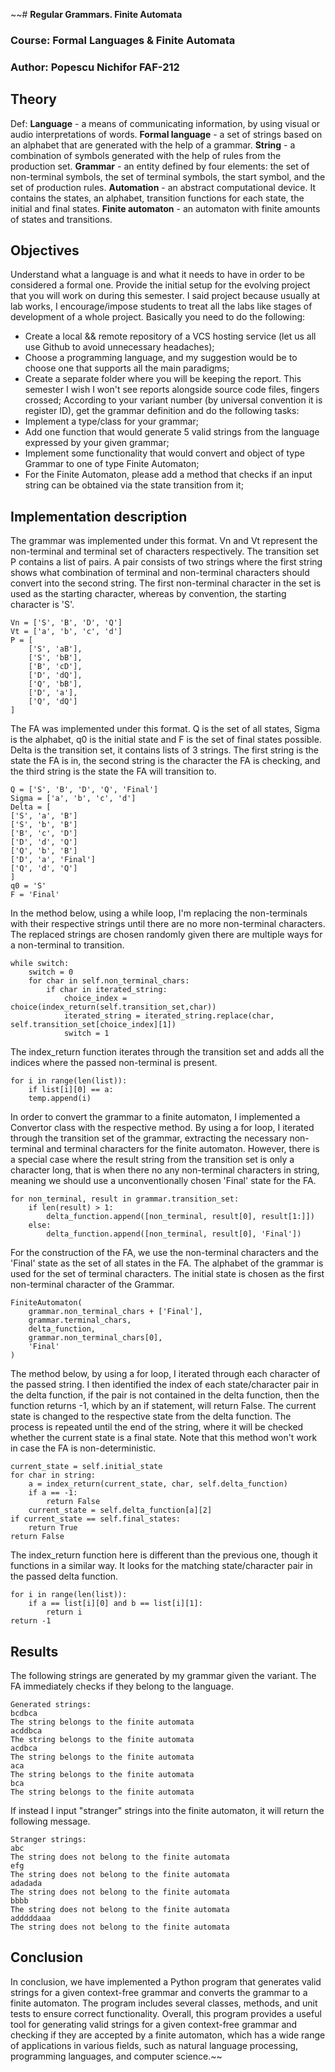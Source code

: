 ~~# **Regular Grammars. Finite Automata**
### Course: Formal Languages & Finite Automata
### Author: Popescu Nichifor FAF-212
## Theory
Def:
**Language** - a means of communicating information, by using visual or audio interpretations of words.
**Formal language** - a set of strings based on an alphabet that are generated with the help of a grammar.
**String** - a combination of symbols generated with the help of rules from the production set.
**Grammar** - an entity defined by four elements: the set of non-terminal symbols, the set of terminal symbols, the start symbol, and the set of production rules.
**Automation** - an abstract computational device. It contains the states, an alphabet, transition functions for each state, the initial and final states.
**Finite automaton** - an automaton with finite amounts of states and transitions.
## **Objectives**
Understand what a language is and what it needs to have in order to be considered a formal one.
Provide the initial setup for the evolving project that you will work on during this semester. I said project because usually at lab works, I encourage/impose students to treat all the labs like stages of development of a whole project. Basically you need to do the following:
-   Create a local && remote repository of a VCS hosting service (let us all use Github to avoid unnecessary headaches);
-   Choose a programming language, and my suggestion would be to choose one that supports all the main paradigms;
-   Create a separate folder where you will be keeping the report. This semester I wish I won't see reports alongside source code files, fingers crossed;
According to your variant number (by universal convention it is register ID), get the grammar definition and do the following tasks:
-   Implement a type/class for your grammar;
-   Add one function that would generate 5 valid strings from the language expressed by your given grammar;
-   Implement some functionality that would convert and object of type Grammar to one of type Finite Automaton;
-   For the Finite Automaton, please add a method that checks if an input string can be obtained via the state transition from it;
## Implementation description
The grammar was implemented under this format. Vn and Vt represent the non-terminal and terminal set of characters respectively. The transition set P contains a list of pairs. A pair consists of two strings where the first string shows what combination of terminal and non-terminal characters should convert into the second string. The first non-terminal character in the set is used as the starting character, whereas by convention, the starting character is 'S'.
```
Vn = ['S', 'B', 'D', 'Q']
Vt = ['a', 'b', 'c', 'd']
P = [
    ['S', 'aB'],
    ['S', 'bB'],
    ['B', 'cD'],
    ['D', 'dQ'],
    ['Q', 'bB'],
    ['D', 'a'],
    ['Q', 'dQ']
]
```
The FA was implemented under this format. Q is the set of all states, Sigma is the alphabet, q0 is the initial state and F is the set of final states possible. Delta is the transition set, it contains lists of 3 strings. The first string is the state the FA is in, the second string is the character the FA is checking, and the third string is the state the FA will transition to.
```
Q = ['S', 'B', 'D', 'Q', 'Final']
Sigma = ['a', 'b', 'c', 'd']
Delta = [
['S', 'a', 'B']
['S', 'b', 'B']
['B', 'c', 'D']
['D', 'd', 'Q']
['Q', 'b', 'B']
['D', 'a', 'Final']
['Q', 'd', 'Q']
]
q0 = 'S'
F = 'Final'
```
In the method below, using a while loop, I'm replacing the non-terminals with their respective strings until there are no more non-terminal characters. The replaced strings are chosen randomly given there are multiple ways for a non-terminal to transition.
```
while switch:
    switch = 0
    for char in self.non_terminal_chars:
        if char in iterated_string:
            choice_index = choice(index_return(self.transition_set,char))
            iterated_string = iterated_string.replace(char, self.transition_set[choice_index][1])
            switch = 1
```
The index_return function iterates through the transition set and adds all the indices where the passed non-terminal is present.
```
for i in range(len(list)):
    if list[i][0] == a:
    temp.append(i)
```
In order to convert the grammar to a finite automaton, I implemented a Convertor class with the respective method. By using a for loop, I iterated through the transition set of the grammar, extracting the necessary non-terminal and terminal characters for the finite automaton. However, there is a special case where the result string from the transition set is only a character long, that is when there no any non-terminal characters in string, meaning we should use a unconventionally chosen 'Final' state for the FA.
```
for non_terminal, result in grammar.transition_set:
    if len(result) > 1:
        delta_function.append([non_terminal, result[0], result[1:]])
    else:
        delta_function.append([non_terminal, result[0], 'Final'])
```
For the construction of the FA, we use the non-terminal characters and the 'Final' state as the set of all states in the FA. The alphabet of the grammar is used for the set of terminal characters. The initial state is chosen as the first non-terminal character of the Grammar.
```
FiniteAutomaton(
    grammar.non_terminal_chars + ['Final'],
    grammar.terminal_chars,
    delta_function,
    grammar.non_terminal_chars[0],
    'Final'
)
```
The method below, by using a for loop, I iterated through each character of the passed string. I then identified the index of each state/character pair in the delta function, if the pair is not contained in the delta function, then the function returns -1, which by an if statement, will return False. The current state is changed to the respective state from the delta function. The process is repeated until the end of the string, where it will be checked whether the current state is a final state. Note that this method won't work in case the FA is non-deterministic.
```
current_state = self.initial_state
for char in string:
    a = index_return(current_state, char, self.delta_function)
    if a == -1:
        return False
    current_state = self.delta_function[a][2]
if current_state == self.final_states:  
    return True
return False
```
The index_return function here is different than the previous one, though it functions in a similar way. It looks for the matching state/character pair in the passed delta function.
```
for i in range(len(list)):
    if a == list[i][0] and b == list[i][1]:
        return i
return -1
```
## Results
The following strings are generated by my grammar given the variant. The FA immediately checks if they belong to the language.
```
Generated strings:
bcdbca
The string belongs to the finite automata
acddbca
The string belongs to the finite automata
acdbca
The string belongs to the finite automata
aca
The string belongs to the finite automata
bca
The string belongs to the finite automata
```
If instead I input "stranger" strings into the finite automaton, it will return the following message.
```
Stranger strings:
abc
The string does not belong to the finite automata
efg
The string does not belong to the finite automata
adadada
The string does not belong to the finite automata
bbbb
The string does not belong to the finite automata
adddddaaa
The string does not belong to the finite automata
```
## Conclusion
In conclusion, we have implemented a Python program that generates valid strings for a given context-free grammar and converts the grammar to a finite automaton. The program includes several classes, methods, and unit tests to ensure correct functionality. Overall, this program provides a useful tool for generating valid strings for a given context-free grammar and checking if they are accepted by a finite automaton, which has a wide range of applications in various fields, such as natural language processing, programming languages, and computer science.~~
